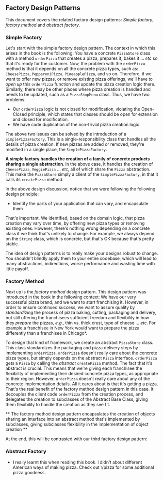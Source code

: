 ## Factory Design Patterns
This document covers the related factory design patterns: _Simple factory_,
_factory method_ and _abstract factory_.

### Simple Factory

Let's start with the simple factory design pattern. The context in which
this arises in the book is the following: You have a concrete `PizzaStore`
class with a method `orderPizza` that creates a pizza, prepares it,
bakes it ... _etc_ so that it's ready for the customer. Now, the problem
with the `orderPizza` method is that it depends on all the concrete
pizza types, such as: `CheesePizza`, `PepperoniPizza`, `PineapplePizza`,
and so on. Therefore, if we want to offer new pizzas, or remove existing
pizza offerings, we'll have to _open up_ this `orderPizza` function and
update the pizza creation logic there. Similarly, there may be other
places where pizza creation is handled and needs to be updated, such as
a `PizzaShopMenu` class. Thus, we have two problems:
- Our `orderPizza` logic is not closed for modification, violating
the Open-Closed principle, which states that classes should be open 
  for extension and closed for modification. 
- We have code duplication of the non-trivial pizza creation logic.

The above two issues can be solved by the introduction of a `SimplePizzaFactory`.
This is a single-responsibility class that handles all the details of pizza
creation. If new pizzas are added or removed, they're modified in a single place,
the `SimplePizzaFactory`.

**A simple factory handles the creation of a family of concrete products
sharing a single abstraction**. In the above case, it handles the creation
of `CheesePizza`, `VeggiePizza` ... _etc_, all of which share the `Pizza`
abstraction. This make the `PizzaStore` simply a client of the
`SimplePizzaFactory`, in that it calls its `createPizza` method.

In the above design discussion, notice that we were following the following
design principle:
- Identify the parts of your application that can vary, and encapsulate
them

That's important. We identified, based on the domain logic, that pizza
creation may vary over time, by offering new pizza types or removing
existing ones. However, there's nothing wrong depending on a concrete
class if we think that's unlikely to change. For example, we always
depend on the `String` class, which is concrete, but that's OK because
that's pretty stable.

The idea of design patterns is to really make your designs robust
to change. You shouldn't blindly apply them to your entire codebase,
which will lead to many abstractions, indirections, worse performance
and wasting time with little payoff.

### Factory Method

Next up is the _factory method_ design pattern. This design pattern was introduced
in the book in the following context: We have our very successful pizza brand,
and we want to start franchising it. However, in order to ensure continued
success, we want to assure quality by _standardizing_ the process of pizza baking, cutting, packaging
and delivery, but still offering the franchisees sufficient freedom and
flexibility in how they _prepare_ the pizzas, _e.g.,_ thin vs. thick crust, type of cheese ... _etc_.
For example,a franchisee in New York would want to 
prepare the pizza differently than a franchisee in Chicago*.

To design that kind of framework, we create an abstract `PizzaStore` class.
This class standardizes the packaging and pizza delivery steps by implementing `orderPizza`.
`orderPizza` doesn't really care about the concrete pizza types, but simply depends
on the abstract `Pizza` interface. `orderPizza` gets a `Pizza` by calling the _abstract_
`createPizza` method. The fact that it's abstract is crucial. This means that we're giving
each franchisee the flexibility of implementing their desired concrete pizza types,
as appropriate to their region. However, `orderPizza` doesn't really care about any of
the concrete implementation details. All it cares about is that it's getting a pizza.
That's the real benefit of the factory method design pattern in this case. It decouples
the client code `orderPizza` from the creation process, and delegates the creation
to subclasses of the Abstract Base Class, giving them flexibility to handle the creation
as they see fit.

** The factory method design pattern encapsulates the creation of objects
sharing an interface into an abstract method that's implemented by subclasses,
giving subclasses flexibility in the implementation of object creation **

At the end, this will be contrasted with our third factory design pattern: 

### Abstract Factory

* I really learnt this when reading this book. I didn't about different
American ways of making pizza. Check out r/pizza for some additional pizza goodness.